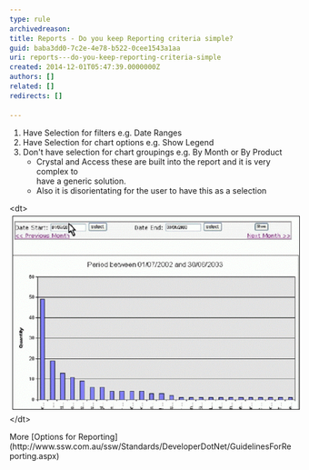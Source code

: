 ```yaml
---
type: rule
archivedreason: 
title: Reports - Do you keep Reporting criteria simple?
guid: baba3dd0-7c2e-4e78-b522-0cee1543a1aa
uri: reports---do-you-keep-reporting-criteria-simple
created: 2014-12-01T05:47:39.0000000Z
authors: []
related: []
redirects: []

---
```


1. Have Selection for filters e.g. Date Ranges
2. Have Selection for chart options e.g. Show Legend
3. Don't have selection for chart groupings e.g. By Month or By Product
    * Crystal and Access these are built into the report and it is very complex to <br>                                have a generic solution.
    * Also it is disorientating for the user to have this as a selection


<!--endintro-->
<dl class="image">&lt;dt&gt; 
      <img border="1" alt="Reporting Criteria" src="../../assets/GraphInterface.gif" style="margin:5px;width:600px;">
   &lt;/dt&gt;</dl>
More     [Options for Reporting](http://www.ssw.com.au/ssw/Standards/DeveloperDotNet/GuidelinesForReporting.aspx)
